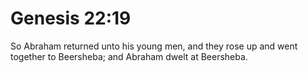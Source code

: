 # Genesis 22:19

So Abraham returned unto his young men, and they rose up and went together to Beersheba; and Abraham dwelt at Beersheba.